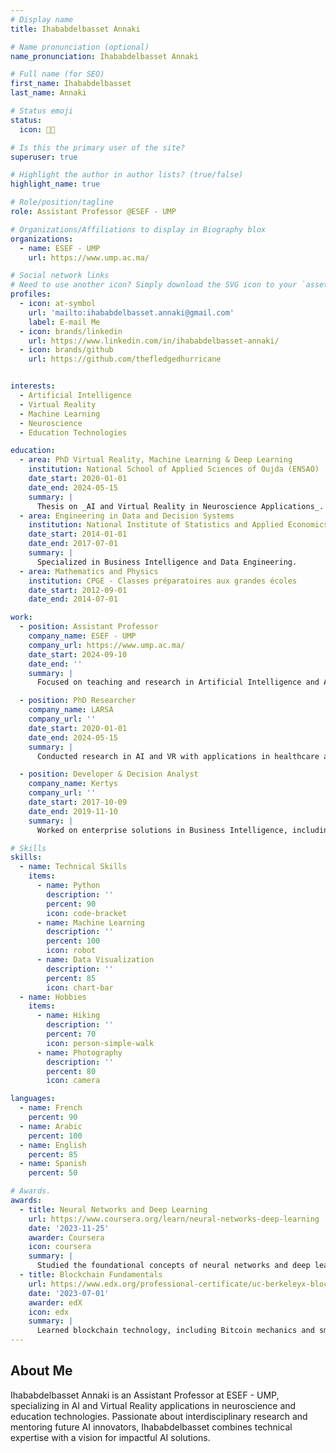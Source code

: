 ```yaml
---
# Display name
title: Ihababdelbasset Annaki

# Name pronunciation (optional)
name_pronunciation: Ihababdelbasset Annaki

# Full name (for SEO)
first_name: Ihababdelbasset
last_name: Annaki

# Status emoji
status:
  icon: 🧑‍🏫

# Is this the primary user of the site?
superuser: true

# Highlight the author in author lists? (true/false)
highlight_name: true

# Role/position/tagline
role: Assistant Professor @ESEF - UMP

# Organizations/Affiliations to display in Biography blox
organizations:
  - name: ESEF - UMP
    url: https://www.ump.ac.ma/

# Social network links
# Need to use another icon? Simply download the SVG icon to your `assets/media/icons/` folder.
profiles:
  - icon: at-symbol
    url: 'mailto:ihababdelbasset.annaki@gmail.com'
    label: E-mail Me
  - icon: brands/linkedin
    url: https://www.linkedin.com/in/ihababdelbasset-annaki/
  - icon: brands/github
    url: https://github.com/thefledgedhurricane


interests:
  - Artificial Intelligence
  - Virtual Reality
  - Machine Learning
  - Neuroscience
  - Education Technologies

education:
  - area: PhD Virtual Reality, Machine Learning & Deep Learning
    institution: National School of Applied Sciences of Oujda (ENSAO)
    date_start: 2020-01-01
    date_end: 2024-05-15
    summary: |
      Thesis on _AI and Virtual Reality in Neuroscience Applications_. Focused on creating AI-driven interventions for cognitive impairments and advancing VR technologies for educational purposes.
  - area: Engineering in Data and Decision Systems
    institution: National Institute of Statistics and Applied Economics (INSEA)
    date_start: 2014-01-01
    date_end: 2017-07-01
    summary: |
      Specialized in Business Intelligence and Data Engineering.
  - area: Mathematics and Physics
    institution: CPGE - Classes préparatoires aux grandes écoles
    date_start: 2012-09-01
    date_end: 2014-07-01

work:
  - position: Assistant Professor
    company_name: ESEF - UMP
    company_url: https://www.ump.ac.ma/
    date_start: 2024-09-10
    date_end: ''
    summary: |
      Focused on teaching and research in Artificial Intelligence and Advanced Development with applications in education technologies and neuroscience.

  - position: PhD Researcher
    company_name: LARSA
    company_url: ''
    date_start: 2020-01-01
    date_end: 2024-05-15
    summary: |
      Conducted research in AI and VR with applications in healthcare and neuroscience, including projects on locomotor behavior analysis and predictive models for neurological conditions.

  - position: Developer & Decision Analyst
    company_name: Kertys
    company_url: ''
    date_start: 2017-10-09
    date_end: 2019-11-10
    summary: |
      Worked on enterprise solutions in Business Intelligence, including development and data visualization projects across multiple domains.

# Skills
skills:
  - name: Technical Skills
    items:
      - name: Python
        description: ''
        percent: 90
        icon: code-bracket
      - name: Machine Learning
        description: ''
        percent: 100
        icon: robot
      - name: Data Visualization
        description: ''
        percent: 85
        icon: chart-bar
  - name: Hobbies
    items:
      - name: Hiking
        description: ''
        percent: 70
        icon: person-simple-walk
      - name: Photography
        description: ''
        percent: 80
        icon: camera

languages:
  - name: French
    percent: 90
  - name: Arabic
    percent: 100
  - name: English
    percent: 85
  - name: Spanish
    percent: 50

# Awards.
awards:
  - title: Neural Networks and Deep Learning
    url: https://www.coursera.org/learn/neural-networks-deep-learning
    date: '2023-11-25'
    awarder: Coursera
    icon: coursera
    summary: |
      Studied the foundational concepts of neural networks and deep learning, including applications in AI system development.
  - title: Blockchain Fundamentals
    url: https://www.edx.org/professional-certificate/uc-berkeleyx-blockchain-fundamentals
    date: '2023-07-01'
    awarder: edX
    icon: edx
    summary: |
      Learned blockchain technology, including Bitcoin mechanics and smart contracts.
---
```


## About Me

Ihababdelbasset Annaki is an Assistant Professor at ESEF - UMP, specializing in AI and Virtual Reality applications in neuroscience and education technologies. Passionate about interdisciplinary research and mentoring future AI innovators, Ihababdelbasset combines technical expertise with a vision for impactful AI solutions.
